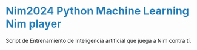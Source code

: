 # <span style="color: #2980b9;">Nim2024 Python Machine Learning Nim player</span>


Script de Entrenamiento de Inteligencia artificial que juega a Nim contra tí.

